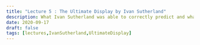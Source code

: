 ```yaml
---
title: "Lecture 5 : The Ultimate Display by Ivan Sutherland"
description: What Ivan Sutherland was able to correctly predict and what more he might have successfully previewed.
date: 2020-09-17
draft: false
tags: [lectures,IvanSutherland,UltimateDisplay]
---
```

